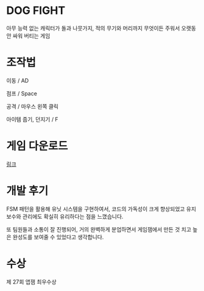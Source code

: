 # DOG FIGHT
아무 능력 없는 캐릭터가 돌과 나뭇가지, 적의 무기와 머리까지 무엇이든 주워서 오랫동안 싸워 버티는 게임

# 조작법
이동 / AD

점프 / Space

공격 / 마우스 왼쪽 클릭

아이템 줍기, 던지기 / F

# 게임 다운로드
[링크](https://drive.google.com/file/d/1Y5-nLTbHkjlXLDKaZIvrY6uwZ1xWBzJE/view?usp=sharing)

# 개발 후기
FSM 패턴을 활용해 유닛 시스템을 구현하여서, 코드의 가독성이 크게 향상되었고 유지 보수와 관리에도 확실히 유리하다는 점을 느꼈습니다.

또 팀원들과 소통이 잘 진행되어, 거의 완벽하게 분업하면서 게임잼에서 만든 것 치고 높은 완성도를 보여줄 수 있었다고 생각합니다. 

# 수상
제 27회 앱잼 최우수상
